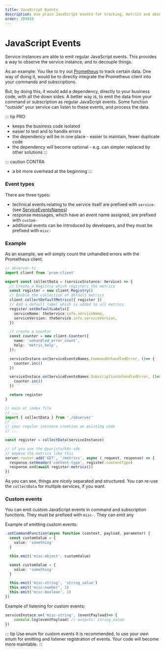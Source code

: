 ```yaml
---
title: JavaScript Events
description: Use plain JavaScript events for tracking, metrics and observability
order: 209910
---
```


# JavaScript Events

Service instances are able to emit regular JavaScript events. This provides a way to observe the service instance, and to decouple things.

As an example:
You like to try out [Prometheus](https://prometheus.io) to track certain data.
One way of doing it, would be to directly integrate the Prometheus client into your commands and subscriptions.

But, by doing this, it would add a dependency, directly to your business code, with all the down sides.
A better way is, to emit the data from your command or subscription as regular JavaScript events.
Some function "outside" your service can listen to these events, and process the data.

::: tip PRO

- keeps the business code isolated
- easier to test and to handle errors
- the dependency will be in one place - easier to maintain, fewer duplicate code
- the dependency will become optional - e.g. can simpler replaced by other solutions
:::

::: caution CONTRA

- a bit more overhead at the beginning
:::

### Event types

There are three types:

- technical events relating to the service itself are prefixed with `service-` (see [ServiceEventsNames](../../../api/enums/purista_core.ServiceEventsNames.md))
- response messages, which have an event name assigned, are prefixed with `custom-`
- additional events can be introduced by developers, and they must be prefixed with `misc-`

### Example

As an example, we will simply count the unhandled errors with the Prometheus client.

```typescript
// observer.ts
import client from 'prom-client'

export const collectData = (serviceInstance: Service) => {
  // Create a Registry which registers the metrics
  const register = new client.Registry()
  // Enable the collection of default metrics
  client.collectDefaultMetrics({ register })
  // Add a default label which is added to all metrics
  register.setDefaultLabels({
    serviceName: theService.info.serviceName,
    serviceVersion: theService.info.serviceVersion,
  })

  // create a counter
  const counter = new client.Counter({
    name: 'unhandled_error_count',
    help: 'metric_help',
  });

  serviceInstace.on(ServiceEventsNames.CommandUnhandledError, ()=> {
    counter.inc()
  })

  serviceInstace.on(ServiceEventsNames.SubscriptionUnhandledError, ()=> {
    counter.inc()
  })

  return register
}
```

```typescript
// main or index file
// ...
import { collectData } from './observer'
// ...
// your regular instance creation an existing code
// ...

const register = collectData(serviceInstance)

// if you use the @purista/k8s-sdk
// expose the metrics like this
server.router.add('GET', '/metrics', async (_request, response) => {
  response.setHeader('content-type', register.contentType)
  response.end(await register.metrics())
})

```

As you can see, things are nicely separated and structured. You can re-use the `collectData` for multiple services, if you want.

### Custom events

You can emit custom JavaScript events in command and subscription functions. They must be prefixed with `misc-`. They can emit any

Example of emitting custom events:

```typescript
.setCommandFunction(async function (context, payload, parameter) {
  const customValue = {
    value: 'something'
  }

  this.emit('misc-object', customValue)

  const customValue = {
    value: 'something'
  }

  this.emit('misc-string', 'string_value')
  this.emit('misc-number', 1)
  this.emit('misc-boolean', 1)
})
```

Example of listening for custom events:

```typescript
serviceInstace.on('misc-string', (eventPayload)=> {
    console.log(eventPayload) // outputs: string_value
})
```

::: tip Use enum for custom events
It is recommended, to use your own enum for emitting and listener registration of events.
Your code will become more maintable.
:::
